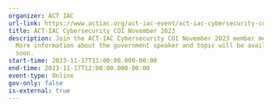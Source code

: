 ```yaml
---
organizer: ACT IAC
url-link: https://www.actiac.org/act-iac-event/act-iac-cybersecurity-coi-november-2023
title: ACT-IAC Cybersecurity COI November 2023
description: Join the ACT-IAC Cybersecurity COI November 2023 member meeting.
  More information about the government speaker and topic will be available
  soon.
start-time: 2023-11-17T11:00:00.000-00:00
end-time: 2023-11-17T12:00:00.000-00:00
event-type: Online
gov-only: false
is-external: true
---
```

